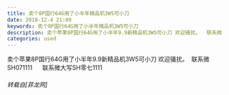 ```yaml
---
title: 卖个8P国行64G用了小半年精品机3W5可小刀
date: 2018-12-4 21:09
keywords: 卖个8P国行64G用了小半年精品机3W5可小刀
description: 卖个苹果8P国行64G用了小半年9.9新精品机3W5可小刀 欢迎骚扰。  联系微 SH071111      联系微大写SH零七1111    
categories: used
---
```

<td class="t_f" id="postmessage_2408203">

卖个苹果8P国行64G用了小半年9.9新精品机3W5可小刀 欢迎骚扰。  联系微 SH071111      联系微大写SH零七1111    </td>
###### 转载自[菲龙网]